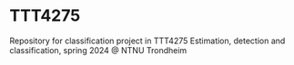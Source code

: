 # TTT4275
Repository for classification project in TTT4275 Estimation, detection and classification, spring 2024 @ NTNU Trondheim
